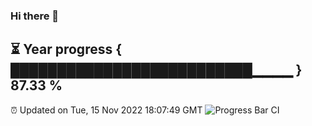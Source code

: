 ### Hi there 👋
⏳ Year progress { ██████████████████████████▁▁▁▁ } 87.33 %
---
⏰ Updated on Tue, 15 Nov 2022 18:07:49 GMT
![Progress Bar CI](https://github.com/Moyi321/Moyi321/workflows/Progress%20Bar%20CI/badge.svg)
